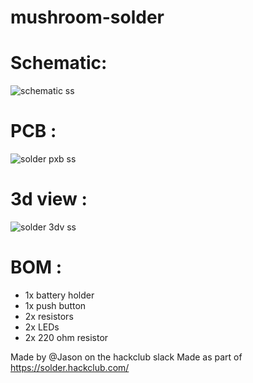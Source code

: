# mushroom-solder
# Schematic:
![schematic ss](https://github.com/user-attachments/assets/11c42e39-aa7b-4941-9819-cbe12622b898)
# PCB :
![solder pxb ss](https://github.com/user-attachments/assets/3d453628-7847-499c-8242-70227bc9d9bd)
# 3d view :
![solder 3dv ss](https://github.com/user-attachments/assets/927fdaf9-f43b-44a6-a402-e025459b795a)

# BOM :
- 1x battery holder
- 1x push button
- 2x resistors
- 2x LEDs
- 2x 220 ohm resistor

Made by @Jason on the hackclub slack
Made as part of https://solder.hackclub.com/ 

